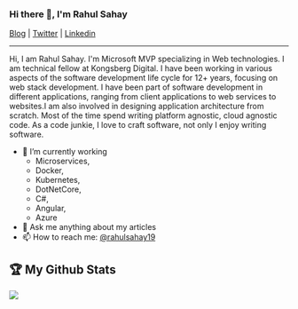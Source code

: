 ### Hi there 👋, I'm Rahul Sahay

[Blog](https://myview.rahulnivi.net) |
[Twitter](https://twitter.com/rahulsahay19) |
[Linkedin](https://www.linkedin.com/in/rahulsahay19)

---

Hi, I am Rahul Sahay. I'm Microsoft MVP specializing in Web technologies.  I am technical fellow at Kongsberg Digital. I have been working in various aspects of the software development life cycle for 12+ years, focusing on web
stack development. I have been part of software development in different applications, ranging from client applications to web services to websites.I am also involved in designing application architecture from scratch. Most of the time 
spend writing platform agnostic, cloud agnostic code.  As a code junkie, I love to craft software, not only I enjoy writing software.

- 🔭 I’m currently working 
	- Microservices,
	- Docker,
	- Kubernetes,
	- DotNetCore,
	- C#,
	- Angular,
	- Azure
- 💬 Ask me anything about my articles
- 📫 How to reach me: [@rahulsahay19](https://twitter.com/rahulsahay19)

## :trophy: My Github Stats

<a href="https://readme-stats-cfgj2cxdy.vercel.app/api?username=rahulsahay19&count_private=true&show_icons=true&theme=cobalt">
  <img  align="left" src="https://readme-stats-cfgj2cxdy.vercel.app/api?username=rahulsahay19&count_private=true&show_icons=true&theme=cobalt" />
</a>

